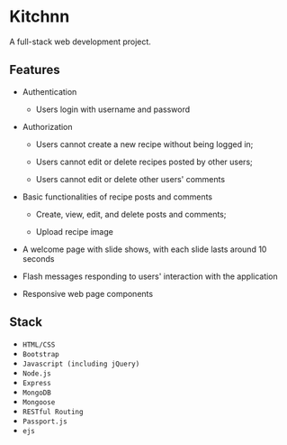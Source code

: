 # Kitchnn
A full-stack web development project.

## Features
- Authentication

  - Users login with username and password
  
- Authorization

  - Users cannot create a new recipe without being logged in;
  
  - Users cannot edit or delete recipes posted by other users;
  
  - Users cannot edit or delete other users' comments
  
- Basic functionalities of recipe posts and comments

  - Create, view, edit, and delete posts and comments;
  
  - Upload recipe image
  
- A welcome page with slide shows, with each slide lasts around 10 seconds

- Flash messages responding to users' interaction with the application

- Responsive web page components


## Stack
- `HTML/CSS`
- `Bootstrap`
- `Javascript (including jQuery)`
- `Node.js`
- `Express`
- `MongoDB`
- `Mongoose`
- `RESTful Routing`
- `Passport.js`
- `ejs`

